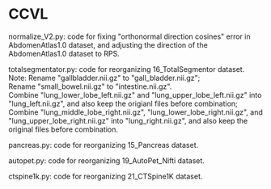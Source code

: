 # CCVL

normalize_V2.py: code for fixing "orthonormal direction cosines" error in AbdomenAtlas1.0 dataset, and adjusting the direction of the AbdomenAtlas1.0 dataset to RPS. 

totalsegmentator.py: code for reorganizing 16_TotalSegmentor dataset.  
Note: Rename "gallbladder.nii.gz" to "gall_bladder.nii.gz";  
Rename "small_bowel.nii.gz" to "intestine.nii.gz".  
Combine "lung_lower_lobe_left.nii.gz" and "lung_upper_lobe_left.nii.gz" into "lung_left.nii.gz", and also keep the origianl files before combination;  
Combine "lung_middle_lobe_right.nii.gz", "lung_lower_lobe_right.nii.gz", and "lung_upper_lobe_right.nii.gz" into "lung_right.nii.gz", and also keep the original files before combination.

pancreas.py: code for reorganizing 15_Pancreas dataset.

autopet.py: code for reorganizing 19_AutoPet_Nifti dataset.

ctspine1k.py: code for reorganizing 21_CTSpine1K dataset.
